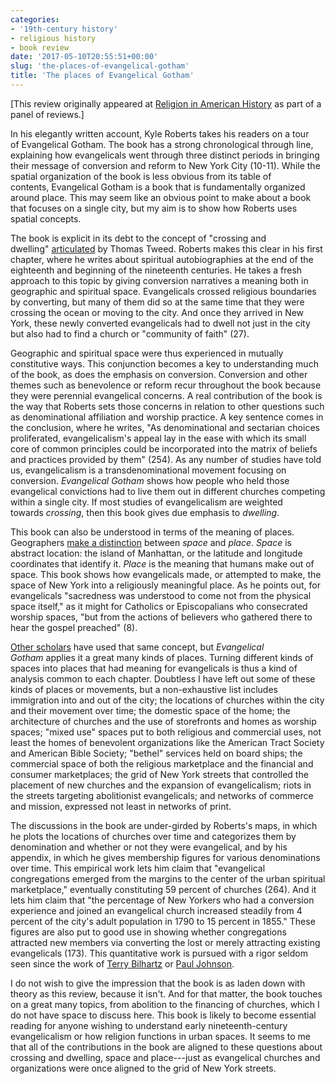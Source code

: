 ```yaml
---
categories:
- '19th-century history'
- religious history
- book review
date: '2017-05-10T20:55:51+00:00'
slug: 'the-places-of-evangelical-gotham'
title: 'The places of Evangelical Gotham'
---
```


[This review originally appeared at [Religion in American History](http://usreligion.blogspot.com/2017/03/the-places-of-evangelical-gotham.html) as part of a panel of reviews.]

In his elegantly written account, Kyle Roberts takes his readers on a tour of Evangelical Gotham. The book has a strong chronological through line, explaining how evangelicals went through three distinct periods in bringing their message of conversion and reform to New York City (10-11). While the spatial organization of the book is less obvious from its table of contents, Evangelical Gotham is a book that is fundamentally organized around place. This may seem like an obvious point to make about a book that focuses on a single city, but my aim is to show how Roberts uses spatial concepts.

The book is explicit in its debt to the concept of "crossing and dwelling" [articulated](https://books.google.com/books?id=pO_ztPTc-V0C&printsec=frontcover#v=onepage&q&f=false) by Thomas Tweed. Roberts makes this clear in his first chapter, where he writes about spiritual autobiographies at the end of the eighteenth and beginning of the nineteenth centuries. He takes a fresh approach to this topic by giving conversion narratives a meaning both in geographic and spiritual space. Evangelicals crossed religious boundaries by converting, but many of them did so at the same time that they were crossing the ocean or moving to the city. And once they arrived in New York, these newly converted evangelicals had to dwell not just in the city but also had to find a church or "community of faith" (27).

Geographic and spiritual space were thus experienced in mutually constitutive ways. This conjunction becomes a key to understanding much of the book, as does the emphasis on conversion. Conversion and other themes such as benevolence or reform recur throughout the book because they were perennial evangelical concerns. A real contribution of the book is the way that Roberts sets those concerns in relation to other questions such as denominational affiliation and worship practice. A key sentence comes in the conclusion, where he writes, "As denominational and sectarian choices proliferated, evangelicalism's appeal lay in the ease with which its small core of common principles could be incorporated into the matrix of beliefs and practices provided by them" (254). As any number of studies have told us, evangelicalism is a transdenominational movement focusing on conversion. *Evangelical Gotham* shows how people who held those evangelical convictions had to live them out in different churches competing within a single city. If most studies of evangelicalism are weighted towards *crossing*, then this book gives due emphasis to *dwelling*.

This book can also be understood in terms of the meaning of places. Geographers [make a distinction](https://books.google.com/books?id=6OJvBAAAQBAJ) between *space* and *place*. *Space* is abstract location: the island of Manhattan, or the latitude and longitude coordinates that identify it. *Place* is the meaning that humans make out of space. This book shows how evangelicals made, or attempted to make, the space of New York into a religiously meaningful place. As he points out, for evangelicals "sacredness was understood to come not from the physical space itself," as it might for Catholics or Episcopalians who consecrated worship spaces, "but from the actions of believers who gathered there to hear the gospel preached" (8).

[Other scholars](https://books.google.com/books?id=eYNjS56yx-0C) have used that same concept, but *Evangelical Gotham* applies it a great many kinds of places. Turning different kinds of spaces into places that had meaning for evangelicals is thus a kind of analysis common to each chapter. Doubtless I have left out some of these kinds of places or movements, but a non-exhaustive list includes immigration into and out of the city; the locations of churches within the city and their movement over time; the domestic space of the home; the architecture of churches and the use of storefronts and homes as worship spaces; "mixed use" spaces put to both religious and commercial uses, not least the homes of benevolent organizations like the American Tract Society and American Bible Society; "bethel" services held on board ships; the commercial space of both the religious marketplace and the financial and consumer marketplaces; the grid of New York streets that controlled the placement of new churches and the expansion of evangelicalism; riots in the streets targeting abolitionist evangelicals; and networks of commerce and mission, expressed not least in networks of print.

The discussions in the book are under-girded by Roberts's maps, in which he plots the locations of churches over time and categorizes them by denomination and whether or not they were evangelical, and by his appendix, in which he gives membership figures for various denominations over time. This empirical work lets him claim that "evangelical congregations emerged from the margins to the center of the urban spiritual marketplace," eventually constituting 59 percent of churches (264). And it lets him claim that "the percentage of New Yorkers who had a conversion experience and joined an evangelical church increased steadily from 4 percent of the city's adult population in 1790 to 15 percent in 1855." These figures are also put to good use in showing whether congregations attracted new members via converting the lost or merely attracting existing evangelicals (173). This quantitative work is pursued with a rigor seldom seen since the work of [Terry Bilhartz](https://books.google.com/books?id=pK_DqHjUfg4C) or [Paul Johnson](https://books.google.com/books?id=Jpd_QgAACAAJ).

I do not wish to give the impression that the book is as laden down with theory as this review, because it isn't. And for that matter, the book touches on a great many topics, from abolition to the financing of churches, which I do not have space to discuss here. This book is likely to become essential reading for anyone wishing to understand early nineteenth-century evangelicalism or how religion functions in urban spaces. It seems to me that all of the contributions in the book are aligned to these questions about crossing and dwelling, space and place---just as evangelical churches and organizations were once aligned to the grid of New York streets.
